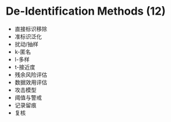 # De-Identification Methods (12)

- 直接标识移除
- 准标识泛化
- 扰动/抽样
- k-匿名
- l-多样
- t-接近度
- 残余风险评估
- 数据效用评估
- 攻击模型
- 阈值与警戒
- 记录留痕
- 复核

